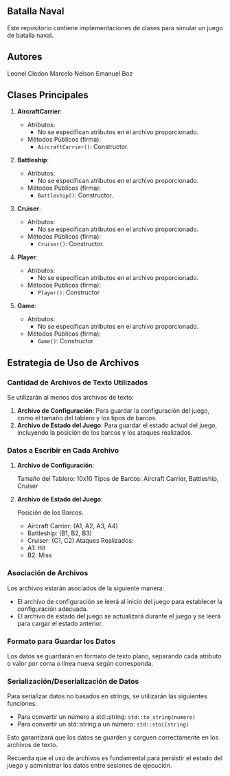 
## Batalla Naval

Este repositorio contiene implementaciones de clases para simular un juego de batalla naval.

## Autores

Leonel Cledon
Marcelo Nelson
Emanuel Boz

## Clases Principales

1. **AircraftCarrier**:
   - Atributos:
     - No se especifican atributos en el archivo proporcionado.
   - Métodos Públicos (firma):
     - `AircraftCarrier()`: Constructor.

2. **Battleship**:
   - Atributos:
     - No se especifican atributos en el archivo proporcionado.
   - Métodos Públicos (firma):
     - `Battleship()`: Constructor.

3. **Cruiser**:
   - Atributos:
     - No se especifican atributos en el archivo proporcionado.
   - Métodos Públicos (firma):
     - `Cruiser()`: Constructor.
4. **Player**:
   - Atributos:
     - No se especifican atributos en el archivo proporcionado.
   - Métodos Públicos (firma):
     - `Player()`: Constructor
5. **Game**:
   - Atributos:
     - No se especifican atributos en el archivo proporcionado.
   - Métodos Públicos (firma):
     - `Game()`: Constructor

## Estrategia de Uso de Archivos

### Cantidad de Archivos de Texto Utilizados

Se utilizarán al menos dos archivos de texto:
1. **Archivo de Configuración**: Para guardar la configuración del juego, como el tamaño del tablero y los tipos de barcos.
2. **Archivo de Estado del Juego**: Para guardar el estado actual del juego, incluyendo la posición de los barcos y los ataques realizados.

### Datos a Escribir en Cada Archivo

1. **Archivo de Configuración**:
   
     Tamaño del Tablero: 10x10
     Tipos de Barcos: Aircraft Carrier, Battleship, Cruiser

2. **Archivo de Estado del Juego**:

     Posición de los Barcos:
     - Aircraft Carrier: (A1, A2, A3, A4)
     - Battleship: (B1, B2, B3)
     - Cruiser: (C1, C2)
     Ataques Realizados:
     - A1: Hit
     - B2: Miss

### Asociación de Archivos

Los archivos estarán asociados de la siguiente manera:
- El archivo de configuración se leerá al inicio del juego para establecer la configuración adecuada.
- El archivo de estado del juego se actualizará durante el juego y se leerá para cargar el estado anterior.

### Formato para Guardar los Datos

Los datos se guardarán en formato de texto plano, separando cada atributo o valor por coma o línea nueva según corresponda.

### Serialización/Deserialización de Datos

Para serializar datos no basados en strings, se utilizarán las siguientes funciones:
- Para convertir un número a std::string: `std::to_string(numero)`
- Para convertir un std::string a un número: `std::stoi(string)`

Esto garantizará que los datos se guarden y carguen correctamente en los archivos de texto.

Recuerda que el uso de archivos es fundamental para persistir el estado del juego y administrar los datos entre sesiones de ejecución.
```
